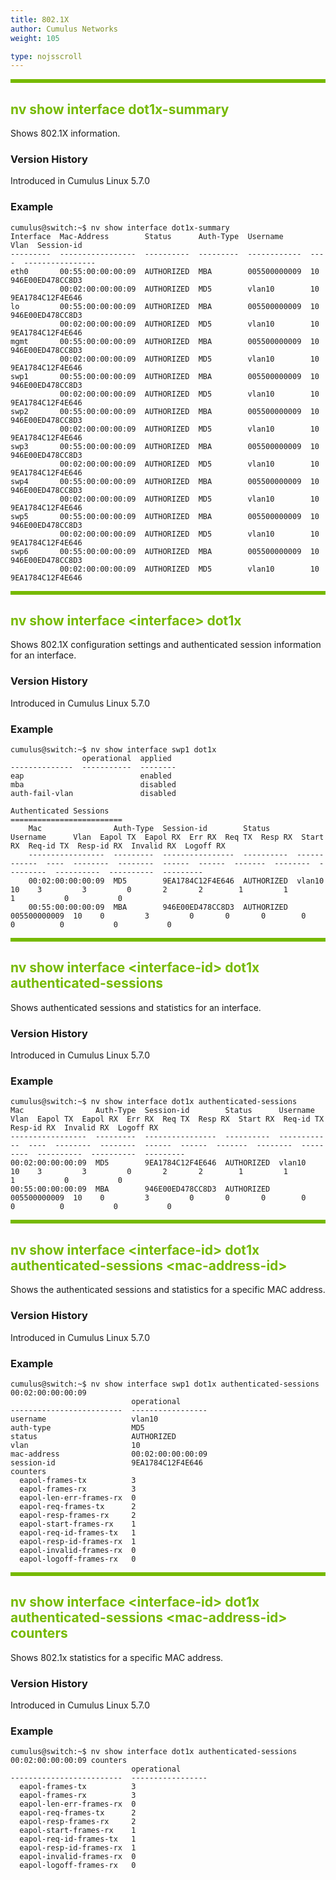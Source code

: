 ```yaml
---
title: 802.1X
author: Cumulus Networks
weight: 105

type: nojsscroll
---
```

<style>
h { color: RGB(118,185,0)}
</style>
<HR STYLE="BORDER: DASHED RGB(118,185,0) 0.5PX;BACKGROUND-COLOR: RGB(118,185,0);HEIGHT: 4.0PX;"/>

## <h>nv show interface dot1x-summary</h>

Shows 802.1X information.

### Version History

Introduced in Cumulus Linux 5.7.0

### Example

```
cumulus@switch:~$ nv show interface dot1x-summary
Interface  Mac-Address        Status      Auth-Type  Username      Vlan  Session-id
---------  -----------------  ----------  ---------  ------------  ----  ----------------
eth0       00:55:00:00:00:09  AUTHORIZED  MBA        005500000009  10    946E00ED478CC8D3
           00:02:00:00:00:09  AUTHORIZED  MD5        vlan10        10    9EA1784C12F4E646
lo         00:55:00:00:00:09  AUTHORIZED  MBA        005500000009  10    946E00ED478CC8D3
           00:02:00:00:00:09  AUTHORIZED  MD5        vlan10        10    9EA1784C12F4E646
mgmt       00:55:00:00:00:09  AUTHORIZED  MBA        005500000009  10    946E00ED478CC8D3
           00:02:00:00:00:09  AUTHORIZED  MD5        vlan10        10    9EA1784C12F4E646
swp1       00:55:00:00:00:09  AUTHORIZED  MBA        005500000009  10    946E00ED478CC8D3
           00:02:00:00:00:09  AUTHORIZED  MD5        vlan10        10    9EA1784C12F4E646
swp2       00:55:00:00:00:09  AUTHORIZED  MBA        005500000009  10    946E00ED478CC8D3
           00:02:00:00:00:09  AUTHORIZED  MD5        vlan10        10    9EA1784C12F4E646
swp3       00:55:00:00:00:09  AUTHORIZED  MBA        005500000009  10    946E00ED478CC8D3
           00:02:00:00:00:09  AUTHORIZED  MD5        vlan10        10    9EA1784C12F4E646
swp4       00:55:00:00:00:09  AUTHORIZED  MBA        005500000009  10    946E00ED478CC8D3
           00:02:00:00:00:09  AUTHORIZED  MD5        vlan10        10    9EA1784C12F4E646
swp5       00:55:00:00:00:09  AUTHORIZED  MBA        005500000009  10    946E00ED478CC8D3
           00:02:00:00:00:09  AUTHORIZED  MD5        vlan10        10    9EA1784C12F4E646
swp6       00:55:00:00:00:09  AUTHORIZED  MBA        005500000009  10    946E00ED478CC8D3
           00:02:00:00:00:09  AUTHORIZED  MD5        vlan10        10    9EA1784C12F4E646
```

<HR STYLE="BORDER: DASHED RGB(118,185,0) 0.5PX;BACKGROUND-COLOR: RGB(118,185,0);HEIGHT: 4.0PX;"/>

## <h>nv show interface \<interface\> dot1x</h>

Shows 802.1X configuration settings and authenticated session information for an interface.

### Version History

Introduced in Cumulus Linux 5.7.0

### Example

```
cumulus@switch:~$ nv show interface swp1 dot1x
                operational  applied
--------------  -----------  --------
eap                          enabled
mba                          disabled
auth-fail-vlan               disabled

Authenticated Sessions
=========================
    Mac                Auth-Type  Session-id        Status      Username      Vlan  Eapol TX  Eapol RX  Err RX  Req TX  Resp RX  Start RX  Req-id TX  Resp-id RX  Invalid RX  Logoff RX
    -----------------  ---------  ----------------  ----------  ------------  ----  --------  --------  ------  ------  -------  --------  ---------  ----------  ----------  ---------
    00:02:00:00:00:09  MD5        9EA1784C12F4E646  AUTHORIZED  vlan10        10    3         3         0       2       2        1         1          1           0           0
    00:55:00:00:00:09  MBA        946E00ED478CC8D3  AUTHORIZED  005500000009  10    0         3         0       0       0        0         0          0           0           0
```

<HR STYLE="BORDER: DASHED RGB(118,185,0) 0.5PX;BACKGROUND-COLOR: RGB(118,185,0);HEIGHT: 4.0PX;"/>

## <h>nv show interface \<interface-id\> dot1x authenticated-sessions</h>

Shows authenticated sessions and statistics for an interface.

### Version History

Introduced in Cumulus Linux 5.7.0

### Example

```
cumulus@switch:~$ nv show interface dot1x authenticated-sessions
Mac                Auth-Type  Session-id        Status      Username      Vlan  Eapol TX  Eapol RX  Err RX  Req TX  Resp RX  Start RX  Req-id TX  Resp-id RX  Invalid RX  Logoff RX
-----------------  ---------  ----------------  ----------  ------------  ----  --------  --------  ------  ------  -------  --------  ---------  ----------  ----------  ---------
00:02:00:00:00:09  MD5        9EA1784C12F4E646  AUTHORIZED  vlan10        10    3         3         0       2       2        1         1          1           0           0
00:55:00:00:00:09  MBA        946E00ED478CC8D3  AUTHORIZED  005500000009  10    0         3         0       0       0        0         0          0           0           0
```

<HR STYLE="BORDER: DASHED RGB(118,185,0) 0.5PX;BACKGROUND-COLOR: RGB(118,185,0);HEIGHT: 4.0PX;"/>

## <h>nv show interface \<interface-id\> dot1x authenticated-sessions \<mac-address-id\></h>

Shows the authenticated sessions and statistics for a specific MAC address.

### Version History

Introduced in Cumulus Linux 5.7.0

### Example

```
cumulus@switch:~$ nv show interface swp1 dot1x authenticated-sessions 00:02:00:00:00:09
                           operational
-------------------------  -----------------
username                   vlan10
auth-type                  MD5
status                     AUTHORIZED
vlan                       10
mac-address                00:02:00:00:00:09
session-id                 9EA1784C12F4E646
counters
  eapol-frames-tx          3
  eapol-frames-rx          3
  eapol-len-err-frames-rx  0
  eapol-req-frames-tx      2
  eapol-resp-frames-rx     2
  eapol-start-frames-rx    1
  eapol-req-id-frames-tx   1
  eapol-resp-id-frames-rx  1
  eapol-invalid-frames-rx  0
  eapol-logoff-frames-rx   0
```

<HR STYLE="BORDER: DASHED RGB(118,185,0) 0.5PX;BACKGROUND-COLOR: RGB(118,185,0);HEIGHT: 4.0PX;"/>

## <h>nv show interface \<interface-id\> dot1x authenticated-sessions \<mac-address-id\> counters</h>

Shows 802.1x statistics for a specific MAC address.

### Version History

Introduced in Cumulus Linux 5.7.0

### Example

```
cumulus@switch:~$ nv show interface dot1x authenticated-sessions 00:02:00:00:00:09 counters
                           operational
-------------------------  -----------------
  eapol-frames-tx          3
  eapol-frames-rx          3
  eapol-len-err-frames-rx  0
  eapol-req-frames-tx      2
  eapol-resp-frames-rx     2
  eapol-start-frames-rx    1
  eapol-req-id-frames-tx   1
  eapol-resp-id-frames-rx  1
  eapol-invalid-frames-rx  0
  eapol-logoff-frames-rx   0
```
